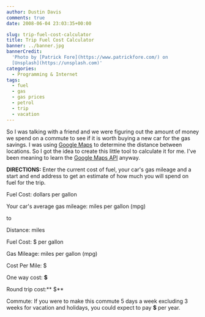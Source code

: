 ```yaml
---
author: Dustin Davis
comments: true
date: 2008-06-04 23:03:35+00:00

slug: trip-fuel-cost-calculator
title: Trip Fuel Cost Calculator
banner: ../banner.jpg
bannerCredit:
  'Photo by [Patrick Fore](https://www.patrickfore.com/) on
  [Unsplash](https://unsplash.com)'
categories:
  - Programming & Internet
tags:
  - fuel
  - gas
  - gas prices
  - petrol
  - trip
  - vacation
---
```


So I was talking with a friend and we were figuring out the amount of money we
spend on a commute to see if it is worth buying a new car for the gas savings. I
was using [Google Maps](http://maps.google.com) to determine the distance
between locations. So I got the idea to create this little tool to calculate it
for me. I've been meaning to learn the
[Google Maps API](http://code.google.com/apis/maps/) anyway.

**DIRECTIONS:** Enter the current cost of fuel, your car's gas mileage and a
start and end address to get an estimate of how much you will spend on fuel for
the trip.

Fuel Cost: dollars per gallon

Your car's average gas mileage: miles per gallon (mpg)

to

Distance: miles

Fuel Cost: \$ per gallon

Gas Mileage: miles per gallon (mpg)

Cost Per Mile: \$

One way cost: **\$**

Round trip cost:** \$**

Commute: If you were to make this commute 5 days a week excluding 3 weeks for
vacation and holidays, you could expect to pay **\$** per year.
